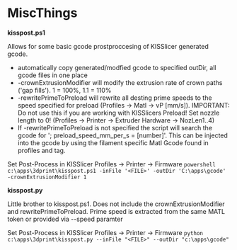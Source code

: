 # MiscThings

**kisspost.ps1**

Allows for some basic gcode prostproccesing of KISSlicer generated gcode.
* automatically copy generated/modfied gcode to specified outDir, all gcode files in one place
* -crownExtrusionModifier will modify the extrusion rate of crown paths ('gap fills'). 1 = 100%, 1.1 = 110%
* -rewritePrimeToPreload will rewrite all desting prime speeds to the speed specified for preload (Profiles -> Matl -> vP [mm/s]). IMPORTANT: Do not use this if you are working with KISSlicers Preload! Set nozzle length to 0! (Profiles -> Printer -> Extruder Hardware -> NozLen1..4)
* If -rewritePrimeToPreload is not specified the script will search the gcode for '; preload_speed_mm_per_s = [number]'. This can be injected into the gcode by using the filament specific Matl Gcode found in profiles and <MATL> tag.

Set Post-Process in KISSlicer Profiles -> Printer -> Firmware
`powershell c:\apps\3dprint\kisspost.ps1 -inFile '<FILE>' -outDir 'C:\apps\gcode' -crownExtrusionModifier 1`
  
**kisspost.py**

Little brother to kisspost.ps1.
Does not include the crownExtrusionModifier and rewritePrimeToPreload. Prime speed is extracted from the same MATL token or provided via --speed paramter

Set Post-Process in KISSlicer Profiles -> Printer -> Firmware
`python c:\apps\3dprint\kisspost.py --inFile "<FILE>" --outDir "c:\apps\gcode"`
